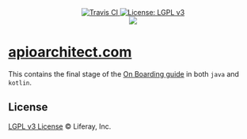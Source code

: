 <div align="center">
    <a href="https://travis-ci.org/liferay/apioarchitect.wedeploy.io">
        <img src="https://travis-ci.org/liferay/apioarchitect.wedeploy.io?branch=master" alt="Travis CI" />
    </a>
    <a href='https://www.gnu.org/licenses/lgpl-3.0'>
        <img src='https://img.shields.io/badge/License-LGPL%20v3-blue.svg' alt='License: LGPL v3' />
    </a>
</div>

<div align="center">
    <img src="https://raw.githubusercontent.com/liferay/com-liferay-apio-architect/master/images/logo.png"/>
</div>

# [apioarchitect.com](http://apioarchitect.com)

This contains the final stage of the [On Boarding guide](http://localhost:8000/onboarding/one.html) in both `java` and `kotlin`.

## License

[LGPL v3 License](./LICENSE) © Liferay, Inc.

